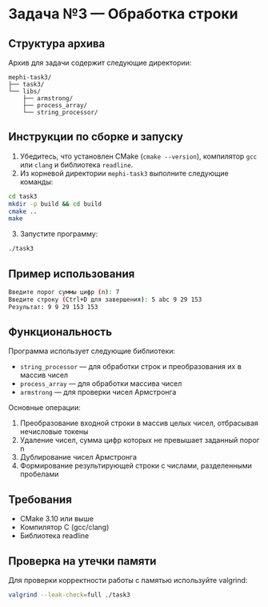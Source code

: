 # Задача №3 — Обработка строки

## Структура архива

Архив для задачи содержит следующие директории:

```
mephi-task3/
├── task3/
└── libs/
    ├── armstrong/
    ├── process_array/
    └── string_processor/
```

## Инструкции по сборке и запуску

1. Убедитесь, что установлен CMake (`cmake --version`), компилятор `gcc` или `clang` и библиотека `readline`.
2. Из корневой директории `mephi-task3` выполните следующие команды:

```bash
cd task3
mkdir -p build && cd build
cmake ..
make
```

3. Запустите программу:

```bash
./task3
```

## Пример использования

```bash
Введите порог суммы цифр (n): 7
Введите строку (Ctrl+D для завершения): 5 abc 9 29 153
Результат: 9 9 29 153 153
```

## Функциональность

Программа использует следующие библиотеки:
- `string_processor` — для обработки строк и преобразования их в массив чисел
- `process_array` — для обработки массива чисел
- `armstrong` — для проверки чисел Армстронга

Основные операции:
1. Преобразование входной строки в массив целых чисел, отбрасывая нечисловые токены
2. Удаление чисел, сумма цифр которых не превышает заданный порог n
3. Дублирование чисел Армстронга
4. Формирование результирующей строки с числами, разделенными пробелами

## Требования
- CMake 3.10 или выше
- Компилятор C (gcc/clang)
- Библиотека readline

## Проверка на утечки памяти

Для проверки корректности работы с памятью используйте valgrind:

```bash
valgrind --leak-check=full ./task3
``` 